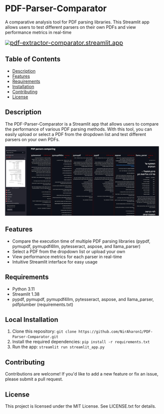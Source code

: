 **PDF-Parser-Comparator**
=========================

A comparative analysis tool for PDF parsing libraries. This Streamlit app allows users to test different parsers on their own PDFs and view performance metrics in real-time


 <!-- <iframe src="https://giphy.com/embed/dwQdjnyyrI4hHcv1G3" width="480" height="271" style="" frameBorder="0" class="giphy-embed" allowFullScreen></iframe><p><a href="https://giphy.com/stickers/show-ossur-ilimb-dwQdjnyyrI4hHcv1G3">via GIPHY</a></p> -->

<span style="font-size: 20px;"> <img src="https://giphy.com/embed/dwQdjnyyrI4hHcv1G3"  width="30px">[pdf-extractor-comparator.streamlit.app](https://pdf-extractor-comparator.streamlit.app/)</span>



Table of Contents
-----------------

* [Description](#description)
* [Features](#features)
* [Requirements](#requirements)
* [Installation](#installation)
* [Contributing](#contributing)
* [License](#license)

**Description**
---------------

The PDF-Parser-Comparator is a Streamlit app that allows users to compare the performance of various PDF parsing
methods. With this tool, you can easily upload or select a PDF from the dropdown list and test different parsers
on your own PDFs.

[![](./PDF_Parser_Comparator_app_screenshot.jpg)](https://pdf-extractor-comparator.streamlit.app/)

**Features**
------------

* Compare the execution time of multiple PDF parsing libraries (pypdf, pymupdf, pymupdf4llm, pytesseract, aspose,
and llama_parser)
* Select a PDF from the dropdown list or upload your own
* View performance metrics for each parser in real-time
* Intuitive Streamlit interface for easy usage


**Requirements**
----------------

* Python 3.11
* Streamlit 1.38
* pypdf, pymupdf, pymupdf4llm, pytesseract, aspose, and llama_parser, pdfplumber (requirements.txt)

**Local Installation**
---------------

1. Clone this repository: `git clone https://github.com/NirAharon1/PDF-Parser-Comparator.git`
2. Install the required dependencies: `pip install -r requirements.txt`
3. Run the app: `streamlit run streamlit_app.py`

**Contributing**
---------------

 Contributions are welcome! If you'd like to add a new feature or fix an issue, please submit a pull request.

**License**
-----------

This project is licensed under the MIT License. See LICENSE.txt for details.